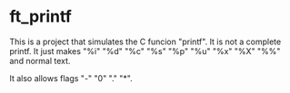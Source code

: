 # ft_printf

This is a project that simulates the C funcion "printf".
It is not a complete printf. It just makes "%i" "%d" "%c" "%s" "%p" "%u" "%x" "%X" "%%" and normal text.

It also allows flags "-" "0" "." "*".
